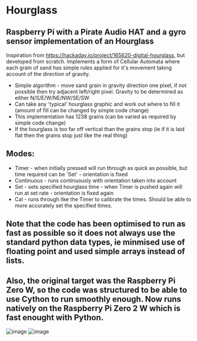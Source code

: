 # Hourglass
## Raspberry Pi with a Pirate Audio HAT and a gyro sensor implementation of an Hourglass

Inspiration from https://hackaday.io/project/165620-digital-hourglass, but developed from scratch. Implements a form of Cellular Automata where each grain of sand has simple rules applied for it's movement taking account of the direction of gravity.
  - Simple algorithm - move sand grain in gravity direction one pixel, if not possible then try adjacent left/right pixel.  Gravity to be determined as either N/S/E/W/NE/NW/SE/SW
  - Can take any 'typical' hourglass graphic and work out where to fill it (amount of fill can be changed by simple code change)
  - This implementation has 1238 grains (can be varied as required by simple code change)
  - If the hourglass is too far off vertical than the grains stop (ie if it is laid flat then the grains stop just like the real thing)

## Modes:
  - Timer - when initially pressed will run through as quick as possible, but time required can be 'Set' - orientation is fixed
  - Continuous - runs continuously with orientation taken into account
  - Set - sets specified hourglass time - when Timer is pushed again will run at set rate - orientation is fixed again
  - Cal - runs through like the Timer to calibrate the times.  Should be able to more accurately set the specified times.

## Note that the code has been optimised to run as fast as possible so it does not always use the standard python data types, ie minmised use of floating point and used simple arrays instead of lists.
## Also, the original target was the Raspberry Pi Zero W, so the code was structured to be able to use Cython to run smoothly enough.  Now runs natively on the Raspberry Pi Zero 2 W which is fast enought with Python.


![image](https://user-images.githubusercontent.com/30411837/146686568-4c33ea34-a891-40af-9da4-bd581183cf6d.png)
![image](https://user-images.githubusercontent.com/30411837/146686590-3b8019ee-bb5f-4212-b62c-7b6685081622.png)


